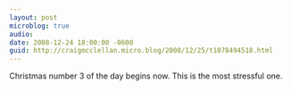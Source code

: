 ```yaml
---
layout: post
microblog: true
audio: 
date: 2008-12-24 18:00:00 -0600
guid: http://craigmcclellan.micro.blog/2008/12/25/t1078494518.html
---
```

Christmas number 3 of the day begins now. This is the most stressful one.
